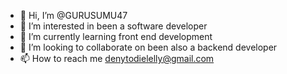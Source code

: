 - 👋 Hi, I’m @GURUSUMU47
- 👀 I’m interested in been a software developer
- 🌱 I’m currently learning front end development
- 💞️ I’m looking to collaborate on been also a backend developer
- 📫 How to reach me denytodielelly@gmail.com

<!---
GURUSUMU47/GURUSUMU47 is a ✨ special ✨ repository because its `README.md` (this file) appears on your GitHub profile.
You can click the Preview link to take a look at your changes.
--->
